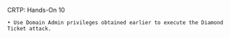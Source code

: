 CRTP: Hands-On 10

```
• Use Domain Admin privileges obtained earlier to execute the Diamond Ticket attack.
```


